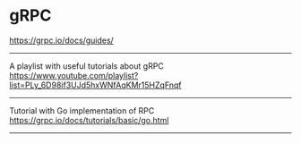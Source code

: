 # gRPC

https://grpc.io/docs/guides/

---

A playlist with useful tutorials about gRPC
https://www.youtube.com/playlist?list=PLy_6D98if3UJd5hxWNfAqKMr15HZqFnqf

---

Tutorial with Go implementation of RPC
https://grpc.io/docs/tutorials/basic/go.html

---